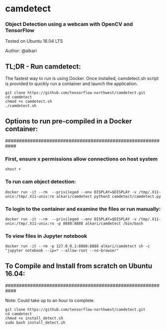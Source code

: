 # camdetect

### Object Detection using a webcam with OpenCV and TensorFlow

Tested on Ubuntu 16.04 LTS

Author: @alkari

## TL;DR - Run camdetect:

The fastest way to run is using Docker. Once installed, camdetect.sh script is provided to quickly run a container and launch the application.

```
git clone https://github.com/tensorflow-northwest/camdetect.git
cd camdetect
chmod +x camdetect.sh
./camdetect.sh
```



## Options to run pre-compiled in a Docker container:
############################################################

### First, ensure x permissions allow connections on host system
```
xhost +
```

### To run cam object detection:
```
docker run -it --rm  --privileged --env DISPLAY=$DISPLAY -v /tmp/.X11-unix:/tmp/.X11-unix:ro alkari/camdetect python3 camdetect/camdetect.py
```

### To login to the container and examine the files or run manually:
```
docker run -it --rm  --privileged --env DISPLAY=$DISPLAY -v /tmp/.X11-unix:/tmp/.X11-unix:ro -p 8888:8888 alkari/camdetect /bin/bash
```

### To view files in Jupyter notebook
```
docker run -it --rm -p 127.0.0.1:8888:8888 alkari/camdetect sh -c "jupyter notebook --ip=* --allow-root --no-browser"
```

## To Compile and Install from scratch on Ubuntu 16.04:
############################################################

Note: Could take up to an hour to complete.

```
git clone https://github.com/tensorflow-northwest/camdetect.git
cd camdetect
chmod +x install_detect.sh
sudo bash install_detect.sh
```

